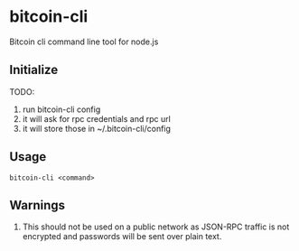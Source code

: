 # bitcoin-cli
Bitcoin cli command line tool for node.js

## Initialize
TODO:

1. run bitcoin-cli config
2. it will ask for rpc credentials and rpc url
3. it will store those in ~/.bitcoin-cli/config

## Usage
`bitcoin-cli <command>`

## Warnings
1. This should not be used on a public network as JSON-RPC traffic is not encrypted and passwords will be sent over plain text.